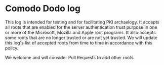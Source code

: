 # Comodo Dodo log
This log is intended for testing and for facilitating PKI archaelogy.
It accepts all roots that are enabled for the server authentication trust purpose in one or more of the Microsoft, Mozilla and Apple root programs.
It also accepts some roots that are no longer trusted or are not yet trusted.
We will update this log's list of accepted roots from time to time in accordance with this policy.

We welcome and will consider Pull Requests to add other roots.

